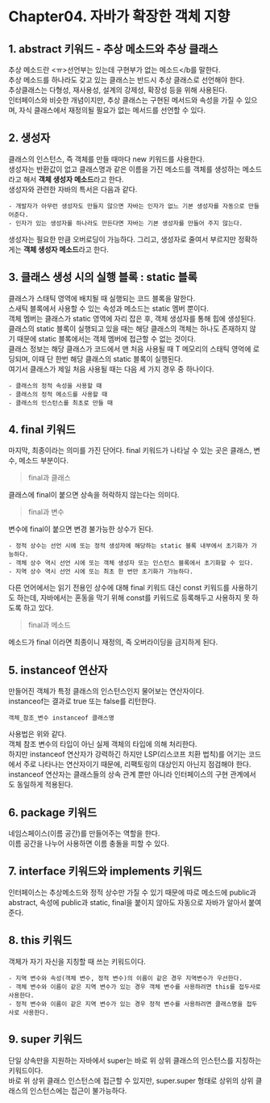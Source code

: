 # Chapter04. 자바가 확장한 객체 지향

## 1. abstract 키워드 - 추상 메소드와 추상 클래스
추상 메소드란 <ㅠ>선언부는 있는데 구현부가 없는 메소드</b를 말한다.
<br>추상 메소드를 하나라도 갖고 있는 클래스는 반드시 추상 클래스로 선언해야 한다.
<br>추상클래스는 다형성, 재사용성, 설계의 강제성, 확장성 등을 위해 사용된다.
<br>인터페이스와 비슷한 개념이지만, 추상 클래스는 구현된 메서드와 속성을 가질 수 있으며, 자식 클래스에서 재정의될 필요가 없는 메서드를 선언할 수 있다.

## 2. 생성자
클래스의 인스턴스, 즉 객체를 만들 때마다 new 키워드를 사용한다. 
<br>생성자는 반환값이 없고 클래스명과 같은 이름을 가진 메소드를 객체를 생성하는 메소드라고 해서 <b>객체 생성자 메소드</b>라고 한다. 
<br>생성자와 관련한 자바의 특서은 다음과 같다.
```
- 개발자가 아무런 생성자도 만들지 않으면 자바는 인자가 없느 기본 생성자를 자동으로 만들어준다.
- 인자가 있는 생성자를 하나라도 만든다면 자바는 기본 생성자를 만들어 주지 않는다.
``` 
생성자는 필요한 만큼 오버로딩이 가능하다. 그리고, 생성자로 줄여서 부르지만 정확하게는 <b>객체 생성자 메소드</b>라고 한다.

## 3. 클래스 생성 시의 실행 블록 : static 블록
클래스가 스태틱 영역에 배치될 때 실행되는 코드 블록을 말한다.
<br>스새틱 블록에서 사용할 수 있는 속성과 메소드는 static 멤버 뿐이다.
<br>객체 멤버는 클래스가 static 영역에 자리 잡은 후, 객체 생성자를 통해 힙에 생성된다.
<br>클래스의 static 블록이 실행되고 있을 때는 해당 클래스의 객체는 하나도 존재하지 않기 때문에 static 블록에서는 객체 멤버에 접근할 수 없는 것이다.
<br>클래스 정보는 해당 클래스가 코드에서 맨 처음 사용될 때 T 메모리의 스태틱 영억에 로딩되며, 이때 단 한번 해당 클래스의 static 블록이 실행된다.
<br>여기서 클래스가 제일 처음 사용될 때는 다음 세 가지 경우 중 하나이다.
```
- 클래스의 정적 속성을 사용할 때
- 클래스의 정적 메소드를 사용할 때
- 클래스의 인스턴스를 최초로 만들 때
``` 

## 4. final 키워드
마지막, 최종이라는 의미를 가진 단어다. final 키워드가 나타날 수 있는 곳은 클래스, 변수, 메소드 부분이다.

> final과 클래스

클래스에 final이 붙으면 상속을 허락하지 않는다는 의미다.
<br>

> final과 변수

변수에 final이 붙으면 변경 불가능한 상수가 된다.
```
- 정적 상수는 선언 시에 또는 정적 생성자에 해당하는 static 블록 내부에서 초기화가 가능하다.
- 객체 상수 역시 선언 시에 또는 객체 생성자 또는 인스턴스 블록에서 초기화할 수 있다.
- 지역 상수 역시 선언 시에 또는 최초 한 번만 초기화가 가능하다.
``` 
다른 언어에서는 읽기 전용인 상수에 대해 final 키워드 대신 const 키워드를 사용하기도 하는데, 자바에서는 혼동을 막기 위해 const를 키워드로 등록해두고 사용하지 못 하도록 하고 있다.

> final과 메소드

메소드가 final 이라면 최종이니 재정의, 즉 오버라이딩을 금지하게 된다.

## 5. instanceof 연산자
만들어진 객체가 특정 클래스의 인스턴스인지 물어보는 연산자이다.
<br>instanceof는 결과로 true 또는 false를 리턴한다.
```
객체_참조_변수 instanceof 클래스명
``` 
사용법은 위와 같다.
<br>객체 참조 변수의 타입이 아닌 실제 객체의 타입에 의해 처리한다.
<br>하지만 instanceof 연산자가 강력하긴 하지만 LSP(리스코프 치환 법칙)를 어기는 코드에서 주로 나타나는 연산자이기 때문에, 리팩토링의 대상인지 아닌지 점검해야 한다.
<br>instanceof 연산자는 클래스들의 상속 관계 뿐만 아니라 인터페이스의 구현 관계에서도 동일하게 적용된다.

## 6. package 키워드
네임스페이스(이름 공간)를 만들어주는 역할을 한다.
<br>이름 공간을 나누어 사용하면 이름 충돌을 피할 수 있다.

## 7. interface 키워드와 implements 키워드
인터페이스는 추상메소드와 정적 상수만 가질 수 있기 때문에 따로 메소드에 public과 abstract, 속성에 public과 static, final을 붙이지 않아도 자동으로 자바가 알아서 붙여준다.

## 8. this 키워드
객체가 자기 자신을 지칭할 때 쓰는 키워드이다.
```
- 지역 변수와 속성(객체 변수, 정적 변수)의 이름이 같은 경우 지역변수가 우선한다.
- 객체 변수와 이름이 같은 지역 변수가 있는 경우 객체 변수를 사용하려면 this를 접두사로 사용한다.
- 정적 변수와 이름이 같은 지역 변수가 있는 경우 정적 변수를 사용하려면 클래스명을 접두사로 사용한다.
``` 

## 9. super 키워드
단일 상속만을 지원하는 자바에서 super는 바로 위 상위 클래스의 인스턴스를 지칭하는 키워드이다.
<br>바로 위 상위 클래스 인스턴스에 접근할 수 있지만, super.super 형태로 상위의 상위 클래스의 인스턴스에는 접근이 불가능하다.
